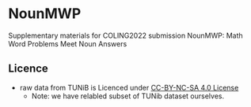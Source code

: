 # NounMWP
Supplementary materials for COLING2022 submission NounMWP: Math Word Problems Meet Noun Answers


## Licence

- raw data from TUNiB is Licenced under [CC-BY-NC-SA 4.0 License](https://creativecommons.org/licenses/by-nc-sa/4.0/deed.ko)
  - Note: we have relabled subset of TUNib dataset ourselves.
